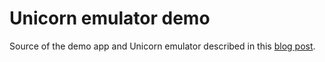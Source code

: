 # Unicorn emulator demo

Source of the demo app and Unicorn emulator described in this [blog post](http://danylokos.github.io/0x04/).
